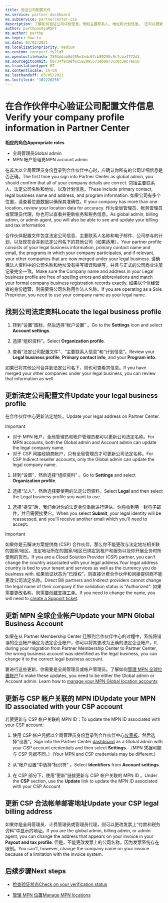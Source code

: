 ```yaml
---
title: 验证公司配置文件
ms.service: partner-dashboard
ms.subservice: partnercenter-csp
description: 了解如何验证公司详细信息，例如主要联系人、地址和计划信息。 还可以更新法律和帐单地址。
author: parthpandyaMSFT
ms.author: parthp
ms.topic: how-to
ms.date: 03/03/2021
ms.localizationpriority: medium
ms.custom: contperf-fy21q3
ms.openlocfilehash: 7593ddab8d495e3edc67cb89255c9c7cba4772d3
ms.sourcegitcommit: b0734f9c9ef6c582095573eb0a73cc0c39c7e65b
ms.translationtype: HT
ms.contentlocale: zh-CN
ms.lasthandoff: 03/05/2021
ms.locfileid: "102220255"
---
```

# <a name="verify-your-company-profile-information-in-partner-center"></a><span data-ttu-id="5c918-104">在合作伙伴中心验证公司配置文件信息</span><span class="sxs-lookup"><span data-stu-id="5c918-104">Verify your company profile information in Partner Center</span></span>

<span data-ttu-id="5c918-105">**相应的角色**</span><span class="sxs-lookup"><span data-stu-id="5c918-105">**Appropriate roles**</span></span>

- <span data-ttu-id="5c918-106">全局管理员</span><span class="sxs-lookup"><span data-stu-id="5c918-106">Global admin</span></span>
- <span data-ttu-id="5c918-107">MPN 帐户管理员</span><span class="sxs-lookup"><span data-stu-id="5c918-107">MPN account admin</span></span>

<span data-ttu-id="5c918-108">在首次以全局管理员身份登录到合作伙伴中心时，应确认你所有的公司详细信息是否正确。</span><span class="sxs-lookup"><span data-stu-id="5c918-108">The first time you sign into Partner Center as global admin, you should confirm that all of your company details are correct.</span></span> <span data-ttu-id="5c918-109">包括主要联系人、法定公司名称和地址，以及计划信息。</span><span class="sxs-lookup"><span data-stu-id="5c918-109">These include primary contact, legal business name and address, and program information.</span></span> <span data-ttu-id="5c918-110">如果公司有多个位置，请查看位置数据以确保其准确性。</span><span class="sxs-lookup"><span data-stu-id="5c918-110">If your company has more than one location, review your location data for accuracy.</span></span> <span data-ttu-id="5c918-111">作为全局管理员、帐务管理员或管理员代理，你也可以查看并更新帐务和税务信息。</span><span class="sxs-lookup"><span data-stu-id="5c918-111">As global admin, billing admin, or admin agent, you will also be able to see and update your billing and tax information.</span></span>

<span data-ttu-id="5c918-112">合作伙伴配置文件包含法定公司信息、主要联系人名称和电子邮件、公司参与的计划，以及现在合并到法定公司名下的其他公司（如果适用）。</span><span class="sxs-lookup"><span data-stu-id="5c918-112">Your partner profile consists of your legal business information, primary contact name and email, the programs in which your company participates, and if relevant, your other companies that are now merged under your legal business.</span></span> <span data-ttu-id="5c918-113">请确保法人资料中的公司名称和地址没有拼写错误和缩写，并且与正式的公司商业注册记录完全一致。</span><span class="sxs-lookup"><span data-stu-id="5c918-113">Make sure the Company name and address in your Legal business profile are free of spelling errors and abbreviations and match your formal company business registration records exactly.</span></span> <span data-ttu-id="5c918-114">如果以个体经营者的身份运营，则需要将公司名称用作法人名称。</span><span class="sxs-lookup"><span data-stu-id="5c918-114">If you are operating as a Sole Proprietor, you need to use your company name as your legal name.</span></span>



## <a name="locate-the-legal-business-profile"></a><span data-ttu-id="5c918-115">找到公司法定资料</span><span class="sxs-lookup"><span data-stu-id="5c918-115">Locate the legal business profile</span></span>

1. <span data-ttu-id="5c918-116">转到“设置”图标，然后选择“帐户设置” 。</span><span class="sxs-lookup"><span data-stu-id="5c918-116">Go to the **Settings** icon and select **Account settings**.</span></span>
 
1. <span data-ttu-id="5c918-117">选择“组织资料”。</span><span class="sxs-lookup"><span data-stu-id="5c918-117">Select **Organization profile**.</span></span> 

2. <span data-ttu-id="5c918-118">查看“法定公司配置文件”、“主要联系人信息”和“计划信息”。</span><span class="sxs-lookup"><span data-stu-id="5c918-118">Review your **Legal business profile**, **Primary contact info**, and your **Program info**.</span></span>

<span data-ttu-id="5c918-119">如果已将其他公司合并到法定公司名下，则也可查看其信息。</span><span class="sxs-lookup"><span data-stu-id="5c918-119">If you have merged your other companies under your legal business, you can review that information as well.</span></span> 

## <a name="update-your-legal-business-profile"></a><span data-ttu-id="5c918-120">更新法定公司配置文件</span><span class="sxs-lookup"><span data-stu-id="5c918-120">Update your legal business profile</span></span>

<span data-ttu-id="5c918-121">在合作伙伴中心更新法定地址。</span><span class="sxs-lookup"><span data-stu-id="5c918-121">Update your legal address on Partner Center.</span></span>

>[!Important]
>- <span data-ttu-id="5c918-122">对于 MPN 帐户，全局管理员和帐户管理员都可以更新公司法定名称。</span><span class="sxs-lookup"><span data-stu-id="5c918-122">For MPN accounts, both the Global admin and Account admin can update the legal company name.</span></span>
>- <span data-ttu-id="5c918-123">对于 CSP 间接经销商帐户，只有全局管理员才可更新公司法定名称。</span><span class="sxs-lookup"><span data-stu-id="5c918-123">For CSP Indirect reseller accounts, only the Global admin can update the legal company name.</span></span> 

1. <span data-ttu-id="5c918-124">转到“设置”，然后选择“组织资料” 。</span><span class="sxs-lookup"><span data-stu-id="5c918-124">Go to **Settings** and select **Organization profile**.</span></span>

2. <span data-ttu-id="5c918-125">选择“法人”，然后选择要使用的法定公司资料。</span><span class="sxs-lookup"><span data-stu-id="5c918-125">Select **Legal**  and then select the Legal business profile you want to use.</span></span>
 
1. <span data-ttu-id="5c918-126">选择“提交”后，我们会对你的法定身份重新进行评估。你将收到另一封电子邮件，并且需要接受它。</span><span class="sxs-lookup"><span data-stu-id="5c918-126">When you select **Submit**, your legal identity will be reassessed, and you'll receive another email which you'll need to accept.</span></span>

>[!Important]
><span data-ttu-id="5c918-127">如果你是云解决方案提供商 (CSP) 合作伙伴，那么你不能更改与法定地址相关联的国家/地区。法定地址所在的国家/地区已绑定到租户和服务以及你开展业务时所使用的货币。</span><span class="sxs-lookup"><span data-stu-id="5c918-127">If you are a Cloud Solution Provider (CSP) partner, you can't change the country associated with your legal address.Your legal address country is tied to your tenant and services as well as the currency you do business with.</span></span> <span data-ttu-id="5c918-128">如果验证状态为“已授权”，则直接计费合作伙伴和间接提供商不能更改公司法定名称。</span><span class="sxs-lookup"><span data-stu-id="5c918-128">Direct Bill partners and Indirect providers cannot change the legal name of their company if the validation status is "Authorized".</span></span> <span data-ttu-id="5c918-129">如果需要更改名称，则需要[创建支持工单](https://partner.microsoft.com/dashboard/support/servicerequests/create?stage=2&topicid=eb74583c-61b3-2124-bffc-00920e0ae772)。</span><span class="sxs-lookup"><span data-stu-id="5c918-129">If you need to change the name, you will need to [create a Support ticket](https://partner.microsoft.com/dashboard/support/servicerequests/create?stage=2&topicid=eb74583c-61b3-2124-bffc-00920e0ae772).</span></span>


## <a name="update-your-mpn-global-business-account"></a><span data-ttu-id="5c918-130">更新 MPN 全球企业帐户</span><span class="sxs-lookup"><span data-stu-id="5c918-130">Update your MPN Global Business Account</span></span>

<span data-ttu-id="5c918-131">如果在从 Partner Membership Center 迁移到合作伙伴中心的过程中，系统将错误的企业帐户确定为法定企业帐户，你可以将其更改为正确的法定企业帐户。</span><span class="sxs-lookup"><span data-stu-id="5c918-131">If, during your migration from Partner Membership Center to Partner Center, the wrong business account was identified as the legal business, you can change it to the correct legal business account.</span></span>

<span data-ttu-id="5c918-132">要进行这些更新，你需要是全局管理员或帐户管理员。了解如何[管理 MPN 全球位置帐户](manage-locations.md)</span><span class="sxs-lookup"><span data-stu-id="5c918-132">To make these updates, you need to be either the Global admin or Account admin. Learn how to [manage your MPN Global location accounts](manage-locations.md)</span></span>


## <a name="update-your-mpn-id-associated-with-your-csp-account"></a><span data-ttu-id="5c918-133">更新与 CSP 帐户关联的 MPN ID</span><span class="sxs-lookup"><span data-stu-id="5c918-133">Update your MPN ID associated with your CSP account</span></span>

<span data-ttu-id="5c918-134">若要更新与 CSP 帐户关联的 MPN ID：</span><span class="sxs-lookup"><span data-stu-id="5c918-134">To update the MPN ID associated with your CSP account:</span></span>

1. <span data-ttu-id="5c918-135">使用 CSP 帐户凭据以全局管理员身份登录到合作伙伴中心[仪表板](https://partner.microsoft.com/dashboard/home)，然后选择“设置”。</span><span class="sxs-lookup"><span data-stu-id="5c918-135">Sign into the Partner Center [dashboard](https://partner.microsoft.com/dashboard/home) as a Global admin with your CSP account credentials and then select **Settings**.</span></span> <span data-ttu-id="5c918-136">（MPN 凭据可能与 CSP 凭据不同。）</span><span class="sxs-lookup"><span data-stu-id="5c918-136">(Your MPN and CSP credentials may be different.)</span></span>
 
1. <span data-ttu-id="5c918-137">从“帐户设置”中选择“标识符” 。</span><span class="sxs-lookup"><span data-stu-id="5c918-137">Select **Identifiers** from **Account settings**.</span></span>

1. <span data-ttu-id="5c918-138">在 CSP 部分下，使用“更新”链接更新与 CSP 帐户关联的 MPN ID 。</span><span class="sxs-lookup"><span data-stu-id="5c918-138">Under the **CSP** section, use the **Update** link to update the MPN ID associated with your CSP Account</span></span> 


## <a name="update-your-csp-legal-billing-address"></a><span data-ttu-id="5c918-139">更新 CSP 合法帐单邮寄地址</span><span class="sxs-lookup"><span data-stu-id="5c918-139">Update your CSP legal billing address</span></span>

<span data-ttu-id="5c918-140">如果你是全局管理员、计费管理员或管理员代理，则可以更改发票上“付款和税务资料”中显示的地址。</span><span class="sxs-lookup"><span data-stu-id="5c918-140">If you are the global admin, billing admin, or admin agent, you can change the address that appears on your invoice in your **Payout and tax profile**.</span></span> <span data-ttu-id="5c918-141">但是，不能更改发票上的公司名称，因为发票系统存在限制。</span><span class="sxs-lookup"><span data-stu-id="5c918-141">You can't, however, change the company name on your invoice because of a limitation with the invoice system.</span></span>



## <a name="next-steps"></a><span data-ttu-id="5c918-142">后续步骤</span><span class="sxs-lookup"><span data-stu-id="5c918-142">Next steps</span></span>

- [<span data-ttu-id="5c918-143">检查验证状态</span><span class="sxs-lookup"><span data-stu-id="5c918-143">Check on your verification status</span></span>](verification-responses.md)

- [<span data-ttu-id="5c918-144">管理 MPN 位置</span><span class="sxs-lookup"><span data-stu-id="5c918-144">Manage MPN locations</span></span>](manage-locations.md)

